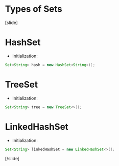 # Types of Sets

[slide]



# HashSet<E>

- Initialization:
```java
Set<String> hash = new HashSet<String>();
```


# TreeSet<E>

- Initialization:
```java
Set<String> tree = new TreeSet<>();
```

# LinkedHashSet<E>

- Initialization:
```java
Set<String> linkedHashSet = new LinkedHashSet<>();
```

[/slide]